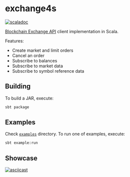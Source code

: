 # exchange4s

[![scaladoc](https://img.shields.io/badge/scaladoc-1.0.0-green?style=for-the-badge&logo=scala)](https://pavel-bc.github.io/exchange4s)

[Blockchain Exchange API](https://exchange.blockchain.com/api) client implementation in Scala.

Features:

- Create market and limit orders
- Cancel an order
- Subscribe to balances
- Subscribe to market data
- Subscribe to symbol reference data

## Building

To build a JAR, execute:

```sh
sbt package
```

## Examples

Check [`examples`](src/example/scala) directory. To run one of examples, execute:

```sh
sbt example:run
`````

## Showcase

[![asciicast](https://asciinema.org/a/323363.svg)](https://asciinema.org/a/323363)